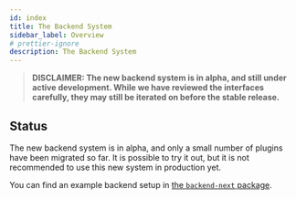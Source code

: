 ```yaml
---
id: index
title: The Backend System
sidebar_label: Overview
# prettier-ignore
description: The Backend System
---
```


> **DISCLAIMER: The new backend system is in alpha, and still under active development. While we have reviewed the interfaces carefully, they may still be iterated on before the stable release.**

## Status

The new backend system is in alpha, and only a small number of plugins have been migrated so far. It is possible to try it out, but it is not recommended to use this new system in production yet.

You can find an example backend setup in [the `backend-next` package](https://github.com/backstage/backstage/tree/master/packages/backend-next).
